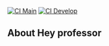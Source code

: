 [![CI Main](https://github.com/WellingtonEduardo/hey-professor/actions/workflows/laravel.yml/badge.svg?branch=main)](https://github.com/WellingtonEduardo/hey-professor/actions/workflows/laravel.yml)
[![CI Develop](https://github.com/WellingtonEduardo/hey-professor/actions/workflows/laravel.yml/badge.svg?branch=develop)](https://github.com/WellingtonEduardo/hey-professor/actions/workflows/laravel.yml)


## About Hey professor
